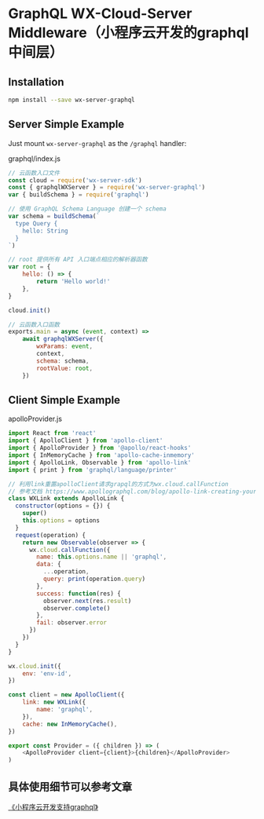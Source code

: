 # GraphQL WX-Cloud-Server Middleware（小程序云开发的graphql中间层）

## Installation

```sh
npm install --save wx-server-graphql
```

## Server Simple Example

Just mount `wx-server-graphql` as the `/graphql` handler:

graphql/index.js

```js
// 云函数入口文件
const cloud = require('wx-server-sdk')
const { graphqlWXServer } = require('wx-server-graphql')
var { buildSchema } = require('graphql')

// 使用 GraphQL Schema Language 创建一个 schema
var schema = buildSchema(`
  type Query {
    hello: String
  }
`)

// root 提供所有 API 入口端点相应的解析器函数
var root = {
	hello: () => {
		return 'Hello world!'
	},
}

cloud.init()

// 云函数入口函数
exports.main = async (event, context) =>
	await graphqlWXServer({
		wxParams: event,
		context,
		schema: schema,
		rootValue: root,
	})
```

## Client Simple Example
apolloProvider.js
```js
import React from 'react'
import { ApolloClient } from 'apollo-client'
import { ApolloProvider } from '@apollo/react-hooks'
import { InMemoryCache } from 'apollo-cache-inmemory'
import { ApolloLink, Observable } from 'apollo-link'
import { print } from 'graphql/language/printer'

// 利用link重置apolloClient请求grapql的方式为wx.cloud.callFunction
// 参考文档 https://www.apollographql.com/blog/apollo-link-creating-your-custom-graphql-client-c865be0ce059/
class WXLink extends ApolloLink {
  constructor(options = {}) {
    super()
    this.options = options
  }
  request(operation) {
    return new Observable(observer => {
      wx.cloud.callFunction({
        name: this.options.name || 'graphql',
        data: {
          ...operation,
          query: print(operation.query)
        },
        success: function(res) {
          observer.next(res.result)
          observer.complete()
        },
        fail: observer.error
      })
    })
  }
}

wx.cloud.init({
	env: 'env-id',
})

const client = new ApolloClient({
	link: new WXLink({
		name: 'graphql',
	}),
	cache: new InMemoryCache(),
})

export const Provider = ({ children }) => (
	<ApolloProvider client={client}>{children}</ApolloProvider>
)
```

## 具体使用细节可以参考文章
[《小程序云开发支持graphql》](https://developers.weixin.qq.com/community/develop/article/doc/000e2e48dbcdc05166aa1a97050813)
